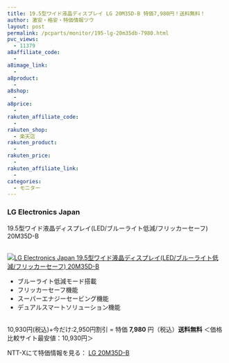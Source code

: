 ```yaml
---
title: 19.5型ワイド液晶ディスプレイ LG 20M35D-B 特価7,980円！送料無料！
author: 激安・格安・特価情報ツウ
layout: post
permalink: /pcparts/monitor/195-lg-20m35db-7980.html
pvc_views:
  - 11379
a8affiliate_code:
  -
a8image_link:
  -
a8product:
  -
a8shop:
  -
a8price:
  -
rakuten_affiliate_code:
  -
rakuten_shop:
  - 楽天店
rakuten_product:
  -
rakuten_price:
  -
rakuten_affiliate_link:
  -
categories:
  - モニター
---
```

### LG Electronics Japan
19.5型ワイド液晶ディスプレイ(LED/ブルーライト低減/フリッカーセーフ) 20M35D-B

<div class="img-bg2 img_L">
  <a href="//px.a8.net/svt/ejp?a8mat=ZYP6S+8IMA3E+S1Q+BWGDT&#038;a8ejpredirect=//nttxstore.jp/_II_LG14658388" target="_blank"><br /> <img border="0" alt="LG Electronics Japan 19.5型ワイド液晶ディスプレイ(LED/ブルーライト低減/フリッカーセーフ) 20M35D-B" src="//i1.wp.com/image.nttxstore.jp/l2_images/L/LG/LG14658388.jpg?w=120" data-recalc-dims="1" /></a>
</div>

<!--more-->

  * ブルーライト低減モード搭載
  * フリッカーセーフ機能
  * スーパーエナジーセービング機能
  * デュアルスマートソリューション機能

<br clear="all" />10,930円(税込)+今だけ:2,950円割引 = 特価 <span class="tokka-price"><strong>7,980</strong></span> 円（税込）**送料無料**
＜価格比較サイト最安値：10,930円＞

NTT-Xにて特価情報を見る： <span class="fs150p"><a href="//px.a8.net/svt/ejp?a8mat=ZYP6S+8IMA3E+S1Q+BWGDT&#038;a8ejpredirect=//nttxstore.jp/_II_LG14658388" target="_blank">LG 20M35D-B</a></span>